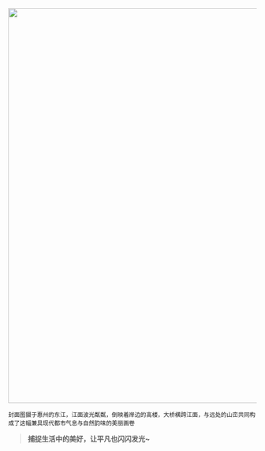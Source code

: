 <img src="https://piwigo.dpdns.org/_data/i/upload/2025/10/04/20251004091138-c9e9bf78-xx.jpg" width="800" />

<small>封面图摄于惠州的东江，江面波光粼粼，倒映着岸边的高楼，大桥横跨江面，与远处的山峦共同构成了这幅兼具现代都市气息与自然韵味的美丽画卷</small>

> **捕捉生活中的美好，让平凡也闪闪发光~**


